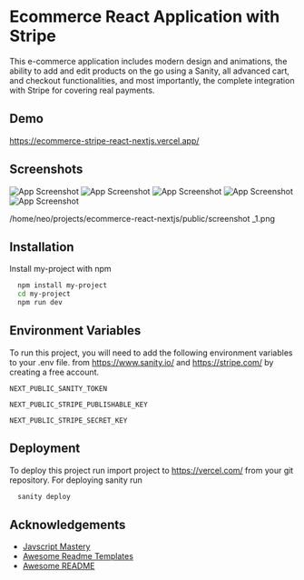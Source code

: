 
#  Ecommerce React Application with Stripe

This e-commerce application includes modern design and animations, the ability to add and edit products on the go using a Sanity, all advanced cart, and checkout functionalities, and most importantly, the complete integration with Stripe for covering real payments.


## Demo

https://ecommerce-stripe-react-nextjs.vercel.app/


## Screenshots

![App Screenshot](https://ecommerce-stripe-react-nextjs.vercel.app/screenshot_2.png?text=App+Screenshot+Here)
![App Screenshot](https://ecommerce-stripe-react-nextjs.vercel.app/screenshot_4.png?text=App+Screenshot+Here)
![App Screenshot](https://ecommerce-stripe-react-nextjs.vercel.app/screenshot_5.png?text=App+Screenshot+Here)
![App Screenshot](https://ecommerce-stripe-react-nextjs.vercel.app/screenshot_6.png?text=App+Screenshot+Here)
![App Screenshot](https://ecommerce-stripe-react-nextjs.vercel.app/screenshot_1.png?text=App+Screenshot+Here)


/home/neo/projects/ecommerce-react-nextjs/public/screenshot _1.png


## Installation

Install my-project with npm

```bash
  npm install my-project
  cd my-project
  npm run dev
```
    
## Environment Variables

To run this project, you will need to add the following environment variables to your .env file. from https://www.sanity.io/ and https://stripe.com/ by creating a free account.

`NEXT_PUBLIC_SANITY_TOKEN`

`NEXT_PUBLIC_STRIPE_PUBLISHABLE_KEY`

`NEXT_PUBLIC_STRIPE_SECRET_KEY`


## Deployment

To deploy this project run import project to https://vercel.com/ from your git repository. For deploying sanity run

```bash
  sanity deploy
```


## Acknowledgements
 - [Javscript Mastery](https://www.youtube.com/watch?v=4mOkFXyxfsU&ab_channel=JavaScriptMastery)
 - [Awesome Readme Templates](https://awesomeopensource.com/project/elangosundar/awesome-README-templates)
 - [Awesome README](https://github.com/matiassingers/awesome-readme)
